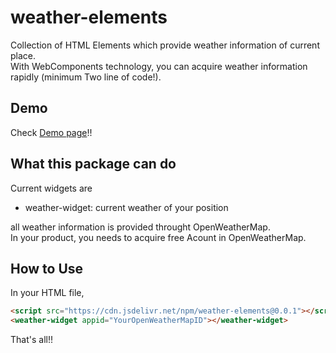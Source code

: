# weather-elements

Collection of HTML Elements which provide weather information of current place.  
With WebComponents technology, you can acquire weather information rapidly (minimum Two line of code!).

## Demo

Check [Demo page][pages]!!

[pages]: https://tarepan.github.io/weather-elements/

## What this package can do

Current widgets are

- weather-widget: current weather of your position

all weather information is provided throught OpenWeatherMap.  
In your product, you needs to acquire free Acount in OpenWeatherMap.

## How to Use

In your HTML file,

```html
<script src="https://cdn.jsdelivr.net/npm/weather-elements@0.0.1"></script>
<weather-widget appid="YourOpenWeatherMapID"></weather-widget>
```

That's all!!
